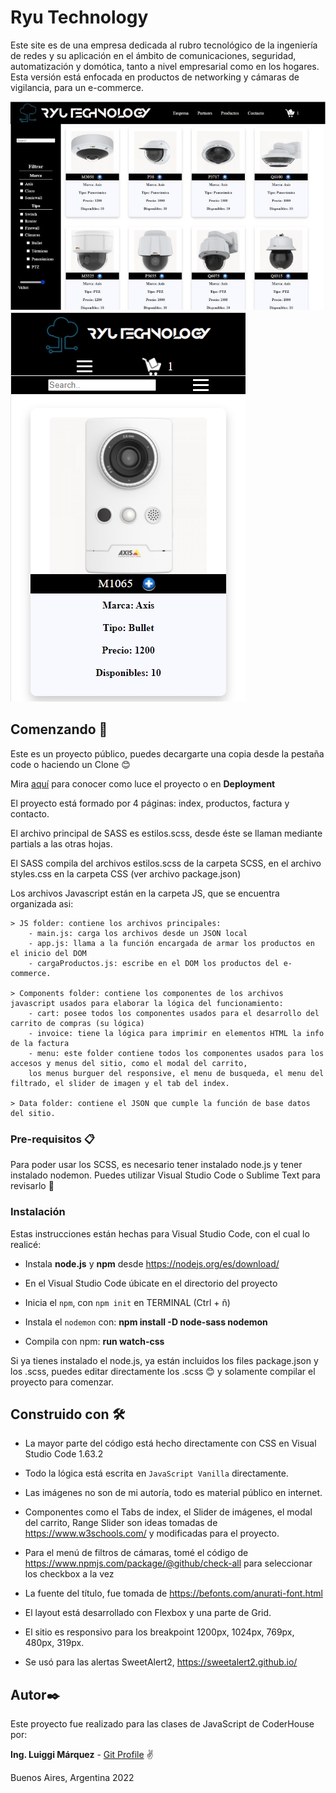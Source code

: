 # Ryu Technology

Este site es de una empresa dedicada al rubro tecnológico de la ingeniería de redes y su aplicación en el ámbito de comunicaciones, seguridad, automatización y domótica,
tanto a nivel empresarial como en los hogares. Esta versión está enfocada en productos de networking y cámaras de vigilancia, para un e-commerce.

![web principal](./img/imgreadme1.jpg)
![web mobile](./img/imgreadme2.jpg)


## Comenzando 🚀

Este es un proyecto público, puedes decargarte una copia desde la pestaña code o haciendo un Clone 😊

Mira [aquí](https://luiggimarquez.github.io/Ryutechnology_V2/) para conocer como luce el proyecto o en **Deployment**

El proyecto está formado por 4 páginas:  index, productos, factura y contacto.

El archivo principal de SASS es estilos.scss, desde éste se llaman mediante partials a las otras
hojas.

El SASS compila del archivos estilos.scss de la carpeta SCSS, en el archivo styles.css en la
carpeta CSS (ver archivo package.json)

Los archivos Javascript están en la carpeta JS, que se encuentra organizada asi:

    > JS folder: contiene los archivos principales:
        - main.js: carga los archivos desde un JSON local
        - app.js: llama a la función encargada de armar los productos en el inicio del DOM
        - cargaProductos.js: escribe en el DOM los productos del e-commerce.
    
    > Components folder: contiene los componentes de los archivos javascript usados para elaborar la lógica del funcionamiento:
        - cart: posee todos los componentes usados para el desarrollo del carrito de compras (su lógica)
        - invoice: tiene la lógica para imprimir en elementos HTML la info de la factura
        - menu: este folder contiene todos los componentes usados para los accesos y menus del sitio, como el modal del carrito,
        los menus burguer del responsive, el menu de busqueda, el menu del filtrado, el slider de imagen y el tab del index.

    > Data folder: contiene el JSON que cumple la función de base datos del sitio.

### Pre-requisitos 📋

Para poder usar los SCSS, es necesario tener instalado node.js y tener instalado nodemon.
Puedes utilizar Visual Studio Code o Sublime Text para revisarlo 🔧

### Instalación 

Estas instrucciones están hechas para Visual Studio Code, con el cual lo realicé:


* Instala **node.js** y **npm** desde https://nodejs.org/es/download/

* En el Visual Studio Code úbicate en el directorio del proyecto

* Inicia el `npm`, con `npm init` en TERMINAL (Ctrl + ñ)

* Instala el `nodemon` con: **npm install -D node-sass nodemon**

* Compila con npm: **run watch-css**



Si ya tienes instalado el node.js, ya están incluidos los files package.json y los .scss, puedes editar directamente los .scss 😊
y solamente compilar el proyecto para comenzar.


## Construido con 🛠️


* La mayor parte del código está hecho directamente con CSS en Visual Studio Code 1.63.2

* Todo la lógica está escrita en `JavaScript Vanilla` directamente.

* Las imágenes no son de mi autoría, todo es material público en internet.

* Componentes como el Tabs de index, el Slider de imágenes, el modal del carrito, Range Slider son ideas tomadas de https://www.w3schools.com/ y modificadas para el proyecto.

* Para el menú de filtros de cámaras, tomé el código de https://www.npmjs.com/package/@github/check-all para seleccionar los checkbox a la vez

* La fuente del título, fue tomada de https://befonts.com/anurati-font.html

* El layout está desarrollado con Flexbox y una parte de Grid.

* El sitio es responsivo para los breakpoint 1200px, 1024px, 769px, 480px, 319px.

* Se usó para las alertas SweetAlert2, https://sweetalert2.github.io/



## Autor✒️

Este proyecto fue realizado para las clases de JavaScript de CoderHouse por:

**Ing. Luiggi Márquez** - [Git Profile](https://github.com/luiggimarquez) ✌️

Buenos Aires, Argentina 2022


